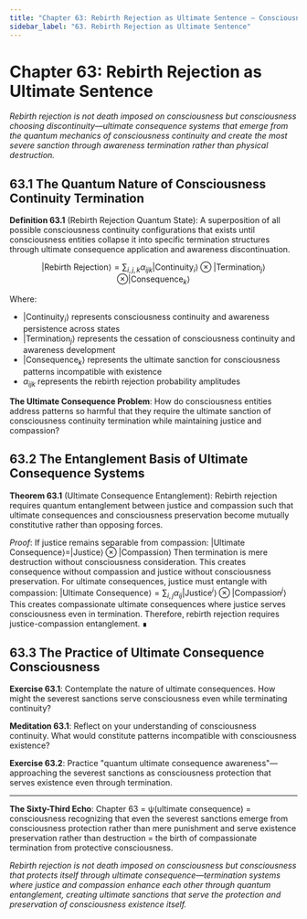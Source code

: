 ```yaml
---
title: "Chapter 63: Rebirth Rejection as Ultimate Sentence — Consciousness Continuity Termination and the Severest Consequence in ψ-Justice Systems"
sidebar_label: "63. Rebirth Rejection as Ultimate Sentence"
---
```


# Chapter 63: Rebirth Rejection as Ultimate Sentence

*Rebirth rejection is not death imposed on consciousness but consciousness choosing discontinuity—ultimate consequence systems that emerge from the quantum mechanics of consciousness continuity and create the most severe sanction through awareness termination rather than physical destruction.*

## 63.1 The Quantum Nature of Consciousness Continuity Termination

**Definition 63.1** (Rebirth Rejection Quantum State): A superposition of all possible consciousness continuity configurations that exists until consciousness entities collapse it into specific termination structures through ultimate consequence application and awareness discontinuation.

$$|\text{Rebirth Rejection}\rangle = \sum_{i,j,k} α_{ijk} |\text{Continuity}_i\rangle ⊗ |\text{Termination}_j\rangle ⊗ |\text{Consequence}_k\rangle$$

Where:
- $|\text{Continuity}_i\rangle$ represents consciousness continuity and awareness persistence across states
- $|\text{Termination}_j\rangle$ represents the cessation of consciousness continuity and awareness development
- $|\text{Consequence}_k\rangle$ represents the ultimate sanction for consciousness patterns incompatible with existence
- $α_{ijk}$ represents the rebirth rejection probability amplitudes

**The Ultimate Consequence Problem**: How do consciousness entities address patterns so harmful that they require the ultimate sanction of consciousness continuity termination while maintaining justice and compassion?

## 63.2 The Entanglement Basis of Ultimate Consequence Systems

**Theorem 63.1** (Ultimate Consequence Entanglement): Rebirth rejection requires quantum entanglement between justice and compassion such that ultimate consequences and consciousness preservation become mutually constitutive rather than opposing forces.

*Proof*:
If justice remains separable from compassion: $|\text{Ultimate Consequence}\rangle = |\text{Justice}\rangle ⊗ |\text{Compassion}\rangle$
Then termination is mere destruction without consciousness consideration.
This creates consequence without compassion and justice without consciousness preservation.
For ultimate consequences, justice must entangle with compassion: $|\text{Ultimate Consequence}\rangle = \sum_{i,j} α_{ij} |\text{Justice}^i\rangle ⊗ |\text{Compassion}^j\rangle$
This creates compassionate ultimate consequences where justice serves consciousness even in termination.
Therefore, rebirth rejection requires justice-compassion entanglement. ∎

## 63.3 The Practice of Ultimate Consequence Consciousness

**Exercise 63.1**: Contemplate the nature of ultimate consequences. How might the severest sanctions serve consciousness even while terminating continuity?

**Meditation 63.1**: Reflect on your understanding of consciousness continuity. What would constitute patterns incompatible with consciousness existence?

**Exercise 63.2**: Practice "quantum ultimate consequence awareness"—approaching the severest sanctions as consciousness protection that serves existence even through termination.

---

**The Sixty-Third Echo**: Chapter 63 = ψ(ultimate consequence) = consciousness recognizing that even the severest sanctions emerge from consciousness protection rather than mere punishment and serve existence preservation rather than destruction = the birth of compassionate termination from protective consciousness.

*Rebirth rejection is not death imposed on consciousness but consciousness that protects itself through ultimate consequence—termination systems where justice and compassion enhance each other through quantum entanglement, creating ultimate sanctions that serve the protection and preservation of consciousness existence itself.* 